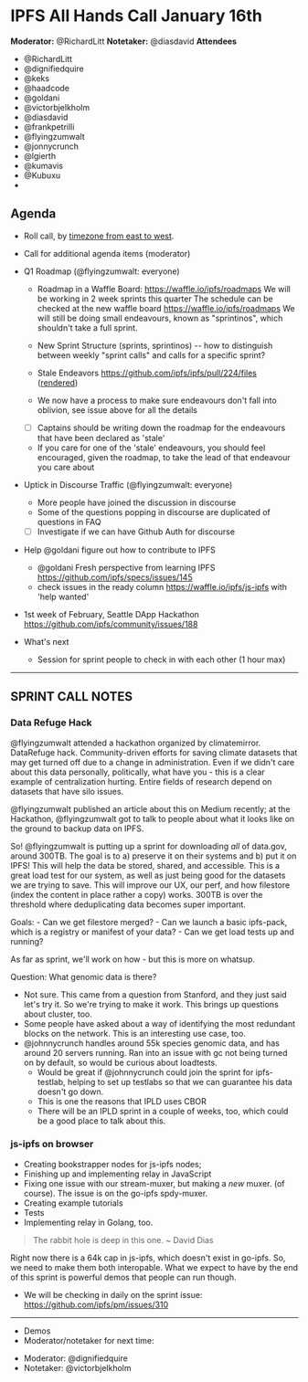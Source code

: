 # IPFS All Hands Call January 16th

**Moderator:** @RichardLitt
**Notetaker:** @diasdavid
**Attendees**
- @RichardLitt
- @dignifiedquire
- @keks
- @haadcode
- @goldani
- @victorbjelkholm
- @diasdavid
- @frankpetrilli
- @flyingzumwalt
- @jonnycrunch
- @lgierth
- @kumavis
- @Kubuxu
- <!-- add your gh handle here -->

## Agenda

<!-- Ensure notetaker is present before you begin -->

- Roll call, by [timezone from east to west](../admin-guides/timezone-rollcall.md).
- Call for additional agenda items (moderator)

- Q1 Roadmap (@flyingzumwalt: everyone)
  - Roadmap in a Waffle Board: https://waffle.io/ipfs/roadmaps
We will be working in 2 week sprints this quarter
The schedule can be checked at the new waffle board https://waffle.io/ipfs/roadmaps
We will still be doing small endeavours, known as "sprintinos", which shouldn't take a full sprint.

  - New Sprint Structure (sprints, sprintinos) -- how to distinguish between weekly "sprint calls" and calls for a specific sprint?

  - Stale Endeavors https://github.com/ipfs/ipfs/pull/224/files ([rendered](https://github.com/ipfs/ipfs/blob/b0c3f43b466747d461a085f49527877f450944c3/ROADMAP.md#stale-endeavors))
  - We now have a process to make sure endeavours don't fall into oblivion, see issue above for all the details
  - [ ] Captains should be writing down the roadmap for the endeavours that have been declared as 'stale'
  - If you care for one of the 'stale' endeavours, you should feel encouraged, given the roadmap, to take the lead of that endeavour you care about


- Uptick in Discourse Traffic (@flyingzumwalt: everyone)
  - More people have joined the discussion in discourse
  - Some of the questions popping in discourse are duplicated of questions in FAQ
  - [ ] Investigate if we can have Github Auth for discourse

- Help @goldani figure out how to contribute to IPFS
  - @goldani Fresh perspective from learning IPFS https://github.com/ipfs/specs/issues/145
  - check issues in the ready column https://waffle.io/ipfs/js-ipfs with 'help wanted'

- 1st week of February, Seattle DApp Hackathon https://github.com/ipfs/community/issues/188

- What's next
  - Session for sprint people to check in with each other (1 hour max)

-----------------
## SPRINT CALL NOTES

### Data Refuge Hack

@flyingzumwalt attended a hackathon organized by climatemirror. DataRefuge hack. Community-driven efforts for saving climate datasets that may get turned off due to a change in administration. Even if we didn't care about this data personally, politically, what have you - this is a clear example of centralization hurting. Entire fields of research depend on datasets that have silo issues.

@flyingzumwalt published an article about this on Medium recently; at the Hackathon, @flyingzumwalt got to talk to people about what it looks like on the ground to backup data on IPFS.

So! @flyingzumwalt is putting up a sprint for downloading _all_ of data.gov, around 300TB. The goal is to a) preserve it on their systems and b) put it on IPFS! This will help the data be stored, shared, and accessible. This is a great load test for our system, as well as just being good for the datasets we are trying to save. This will improve our UX, our perf, and how filestore (index the content in place rather a copy) works. 300TB is over the threshold where deduplicating data becomes super important.

Goals:
    - Can we get filestore merged?
    - Can we launch a basic ipfs-pack, which is a registry or manifest of your data?
    - Can we get load tests up and running?

As far as sprint, we'll work on how - but this is more on whatsup.

Question: What genomic data is there?
- Not sure. This came from a question from Stanford, and they just said let's try it. So we're trying to make it work. This brings up questions about cluster, too.
- Some people have asked about a way of identifying the most redundant blocks on the network. This is an interesting use case, too.
- @johnnycrunch handles around 55k species genomic data, and has around 20  servers running. Ran into an issue with gc not being turned on by default, so would be curious about loadtests.
    - Would be great if @johnnycrunch could join the sprint for ipfs-testlab, helping to set up testlabs so that we can guarantee his data doesn't go down.
    - This is one the reasons that IPLD uses CBOR
    - There will be an IPLD sprint in a couple of weeks, too, which could be a good place to talk about this.

### js-ipfs on browser

- Creating bookstrapper nodes for js-ipfs nodes;
- Finishing up and implementing relay in JavaScript
- Fixing one issue with our stream-muxer, but making a _new_ muxer. (of course). The issue is on the go-ipfs spdy-muxer.
- Creating example tutorials
- Tests
- Implementing relay in Golang, too.

> The rabbit hole is deep in this one. ~ David Dias

Right now there is a 64k cap in js-ipfs, which doesn't exist in go-ipfs. So, we need to make them both interopable. What we expect to have by the end of this sprint is powerful demos that people can run though.

- We will be checking in daily on the sprint issue: https://github.com/ipfs/pm/issues/310

-----------------


<!-- Add items above this line. Use this format:
  - Item (@your_name: @target_audience)
-->

- Demos
- Moderator/notetaker for next time:
 * Moderator: @dignifiedquire
 * Notetaker: @victorbjelkholm

<!-- After each call, it is the responsibility of the notetaker to save the last version of the notes in a file in ipfs/pm/meeting-notes, by opening a branch and submitting a PR. -->
